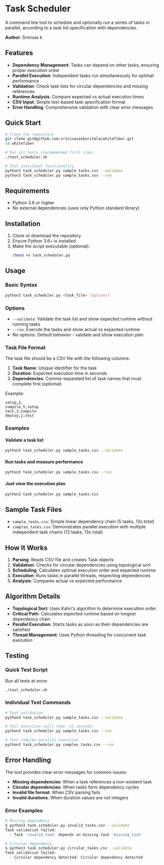 # Task Scheduler

A command line tool to schedule and optionally run a series of tasks in parallel, according to a task list specification with dependencies.

**Author**: Srinivas k

## Features

- **Dependency Management**: Tasks can depend on other tasks, ensuring proper execution order
- **Parallel Execution**: Independent tasks run simultaneously for optimal performance
- **Validation**: Check task lists for circular dependencies and missing references
- **Runtime Analysis**: Compare expected vs actual execution times
- **CSV Input**: Simple text-based task specification format
- **Error Handling**: Comprehensive validation with clear error messages

## Quick Start

```bash
# Clone the repository
git clone git@github.com:srinivasaskoritala/whitefiber.git
cd whitefiber

# Run all tests (recommended first step)
./test_scheduler.sh

# Test individual functionality
python3 task_scheduler.py sample_tasks.csv --validate
python3 task_scheduler.py sample_tasks.csv --run
```

## Requirements

- Python 3.6 or higher
- No external dependencies (uses only Python standard library)

## Installation

1. Clone or download the repository
2. Ensure Python 3.6+ is installed
3. Make the script executable (optional):
   ```bash
   chmod +x task_scheduler.py
   ```

## Usage

### Basic Syntax

```bash
python3 task_scheduler.py <task_file> [options]
```

### Options

- `--validate`: Validate the task list and show expected runtime without running tasks
- `--run`: Execute the tasks and show actual vs expected runtime
- No options: Default behavior - validate and show execution plan

### Task File Format

The task file should be a CSV file with the following columns:

1. **Task Name**: Unique identifier for the task
2. **Duration**: Expected execution time in seconds
3. **Dependencies**: Comma-separated list of task names that must complete first (optional)

Example:
```csv
setup,2,
compile,5,setup
test,3,compile
deploy,2,test
```

### Examples

#### Validate a task list
```bash
python3 task_scheduler.py sample_tasks.csv --validate
```

#### Run tasks and measure performance
```bash
python3 task_scheduler.py sample_tasks.csv --run
```

#### Just view the execution plan
```bash
python3 task_scheduler.py sample_tasks.csv
```

## Sample Task Files

- `sample_tasks.csv`: Simple linear dependency chain (5 tasks, 12s total)
- `complex_tasks.csv`: Demonstrates parallel execution with multiple independent task chains (12 tasks, 13s total)

## How It Works

1. **Parsing**: Reads CSV file and creates Task objects
2. **Validation**: Checks for circular dependencies using topological sort
3. **Scheduling**: Calculates optimal execution order and expected runtime
4. **Execution**: Runs tasks in parallel threads, respecting dependencies
5. **Analysis**: Compares actual vs expected performance

## Algorithm Details

- **Topological Sort**: Uses Kahn's algorithm to determine execution order
- **Critical Path**: Calculates expected runtime based on longest dependency chain
- **Parallel Execution**: Starts tasks as soon as their dependencies are satisfied
- **Thread Management**: Uses Python threading for concurrent task execution

## Testing

### Quick Test Script

Run all tests at once:
```bash
./test_scheduler.sh
```

### Individual Test Commands

```bash
# Test validation
python3 task_scheduler.py sample_tasks.csv --validate

# Test execution (will take ~12 seconds)
python3 task_scheduler.py sample_tasks.csv --run

# Test complex parallel execution
python3 task_scheduler.py complex_tasks.csv --run
```


## Error Handling

The tool provides clear error messages for common issues:

- **Missing dependencies**: When a task references a non-existent task
- **Circular dependencies**: When tasks form dependency cycles
- **Invalid file format**: When CSV parsing fails
- **Invalid durations**: When duration values are not integers

### Error Examples

```bash
# Missing dependency
$ python3 task_scheduler.py invalid_tasks.csv --validate
Task validation failed:
  - Task 'invalid_task' depends on missing task 'missing_task'

# Circular dependency
$ python3 task_scheduler.py circular_tasks.csv --validate
Task validation failed:
  - Circular dependency detected: Circular dependency detected
```
